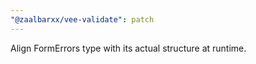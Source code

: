 ```yaml
---
"@zaalbarxx/vee-validate": patch
---
```


Align FormErrors type with its actual structure at runtime.
